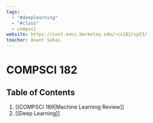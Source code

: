 ```yaml
---
tags:
  - "#deeplearning"
  - "#class"
  - compsci
website: https://inst.eecs.berkeley.edu/~cs182/sp23/
teacher: Anant Sahai
---
```

# COMPSCI 182

## Table of Contents

1. [[COMPSCI 189|Machine Learning Review]] 
2. [[Deep Learning]]
